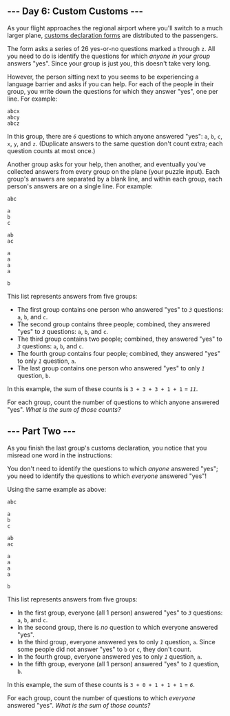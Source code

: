 --- Day 6: Custom Customs ---
-----------------------------

As your flight approaches the regional airport where you'll switch to a much larger plane, [customs declaration forms](https://en.wikipedia.org/wiki/Customs_declaration) are distributed to the passengers.

The form asks a series of 26 yes-or-no questions marked `a` through `z`. All you need to do is identify the questions for which *anyone in your group* answers "yes". Since your group is just you, this doesn't take very long.

However, the person sitting next to you seems to be experiencing a language barrier and asks if you can help. For each of the people in their group, you write down the questions for which they answer "yes", one per line. For example:

```
abcx
abcy
abcz

```

In this group, there are *`6`* questions to which anyone answered "yes": `a`, `b`, `c`, `x`, `y`, and `z`. (Duplicate answers to the same question don't count extra; each question counts at most once.)

Another group asks for your help, then another, and eventually you've collected answers from every group on the plane (your puzzle input). Each group's answers are separated by a blank line, and within each group, each person's answers are on a single line. For example:

```
abc

a
b
c

ab
ac

a
a
a
a

b

```

This list represents answers from five groups:

-   The first group contains one person who answered "yes" to *`3`* questions: `a`, `b`, and `c`.
-   The second group contains three people; combined, they answered "yes" to *`3`* questions: `a`, `b`, and `c`.
-   The third group contains two people; combined, they answered "yes" to *`3`* questions: `a`, `b`, and `c`.
-   The fourth group contains four people; combined, they answered "yes" to only *`1`* question, `a`.
-   The last group contains one person who answered "yes" to only *`1`* question, `b`.

In this example, the sum of these counts is `3 + 3 + 3 + 1 + 1` = *`11`*.

For each group, count the number of questions to which anyone answered "yes". *What is the sum of those counts?*

--- Part Two ---
----------------

As you finish the last group's customs declaration, you notice that you misread one word in the instructions:

You don't need to identify the questions to which *anyone* answered "yes"; you need to identify the questions to which *everyone* answered "yes"!

Using the same example as above:

```
abc

a
b
c

ab
ac

a
a
a
a

b

```

This list represents answers from five groups:

-   In the first group, everyone (all 1 person) answered "yes" to *`3`* questions: `a`, `b`, and `c`.
-   In the second group, there is *no* question to which everyone answered "yes".
-   In the third group, everyone answered yes to only *`1`* question, `a`. Since some people did not answer "yes" to `b` or `c`, they don't count.
-   In the fourth group, everyone answered yes to only *`1`* question, `a`.
-   In the fifth group, everyone (all 1 person) answered "yes" to *`1`* question, `b`.

In this example, the sum of these counts is `3 + 0 + 1 + 1 + 1` = *`6`*.

For each group, count the number of questions to which *everyone* answered "yes". *What is the sum of those counts?*